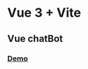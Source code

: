 # Vue 3 + Vite

## Vue chatBot

### [Demo](https://alexander-korotckevich.github.io/vue-chatbot-preview/)
